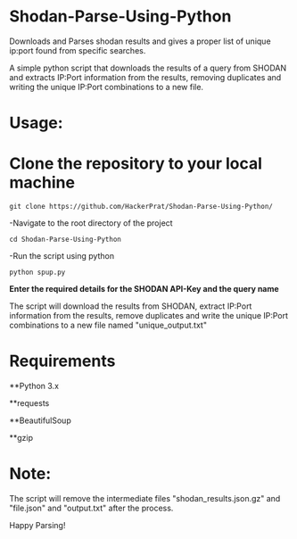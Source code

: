 # Shodan-Parse-Using-Python
Downloads and Parses shodan results and gives a proper list of unique ip:port found from specific searches.

A simple python script that downloads the results of a query from SHODAN and extracts IP:Port information from the results, removing duplicates and writing the unique IP:Port combinations to a new file.

# Usage:
# Clone the repository to your local machine

`git clone https://github.com/HackerPrat/Shodan-Parse-Using-Python/`

-Navigate to the root directory of the project

`cd Shodan-Parse-Using-Python`

-Run the script using python

`python spup.py`

**Enter the required details for the SHODAN API-Key and the query name**

The script will download the results from SHODAN, extract IP:Port information from the results, remove duplicates and write the unique IP:Port combinations to a new file named "unique_output.txt"

# Requirements

**Python 3.x

**requests

**BeautifulSoup

**gzip

# Note:
The script will remove the intermediate files "shodan_results.json.gz" and "file.json" and "output.txt" after the process.

Happy Parsing!
